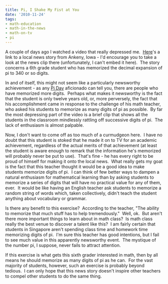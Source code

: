 ```yaml
---
title: Pi, I Shake My Fist at You
date: '2010-11-24'
tags:
- math-education
- math-in-the-news
- math-on-tv
- pi
---
```


A couple of days ago I watched a video that really depressed me.  <a href="http://www.kcci.com/r/25845894/detail.html">Here</a>'s a link to a local news story from Ankeny, Iowa - I'd encourage you to take a look at the news clip there (unfortunately, I can't embed it here).  The story concerns a 6th grade student who has memorized the decimal expansion of pi to 340 or so digits.

In and of itself, this might not seem like a particularly newsworthy achievement - as any <a href="http://en.wikipedia.org/wiki/Pi_Day">Pi Day</a> aficionado can tell you, there are people who have memorized more digits.  Perhaps what makes it newsworthy is the fact that the student is only twelve years old, or, more perversely, the fact that his accomplishment came in response to the challenge of his math teacher, who asked his students to memorize as many digits of pi as possible.  By far the most depressing part of the video is a brief clip that shows all the students in the classroom mindlessly rattling off successive digits of pi.  The lack of enthusiasm is almost palpable.

Now, I don't want to come off as too much of a curmudgeon here.  I have no doubt that this student is stoked that he made it on to TV for an academic achievement, regardless of the actual merits of that achievement (at least the student is aware enough to remark that the information he's memorized will probably never be put to use).  That's fine - he has every right to be proud of himself for making it onto the local news.  What really gets my goat is the fact that this teacher thought it would be a good idea to make students memorize digits of pi.  I can think of few better ways to dampen a natural enthusiasm for mathematical learning than by asking students to memorize a series of digits that will have no practical value for any of them, ever.  It would be like having an English teacher ask students to memorize a random string of words which, taken collectively, didn't teach the student anything about vocabulary or grammar.

Is there any benefit to this exercise?  According to the teacher, "The ability to memorize that much stuff has to help tremendously."  Well, ok.  But aren't there more important things to learn about in math class?  Is math class really the best venue to discover a talent like this?  I am fairly certain that students in Singapore aren't spending class time and homework time memorizing digits of pi.  I'm sure this teacher has good intentions, but I fail to see much value in this apparently newsworthy event.  The mystique of the number pi, I suppose, never fails to attract attention.

If this exercise is what gets this sixth grader interested in math, then by all means he should memorize as many digits of pi as he can.  For the vast majority of students, however, such an exercise is probably beyond tedious.  I can only hope that this news story doesn't inspire other teachers to compel other students to do the same thing.
